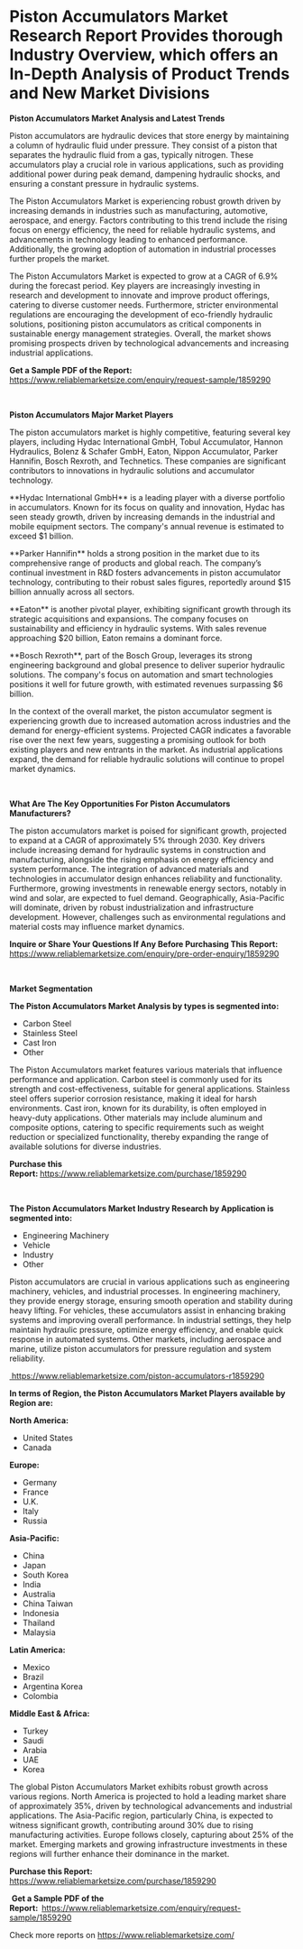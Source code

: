<p><h1>Piston Accumulators Market Research Report Provides thorough Industry Overview, which offers an In-Depth Analysis of Product Trends and New Market Divisions</h1></p><p><strong>Piston Accumulators Market Analysis and Latest Trends</strong></p>
<p><p>Piston accumulators are hydraulic devices that store energy by maintaining a column of hydraulic fluid under pressure. They consist of a piston that separates the hydraulic fluid from a gas, typically nitrogen. These accumulators play a crucial role in various applications, such as providing additional power during peak demand, dampening hydraulic shocks, and ensuring a constant pressure in hydraulic systems. </p><p>The Piston Accumulators Market is experiencing robust growth driven by increasing demands in industries such as manufacturing, automotive, aerospace, and energy. Factors contributing to this trend include the rising focus on energy efficiency, the need for reliable hydraulic systems, and advancements in technology leading to enhanced performance. Additionally, the growing adoption of automation in industrial processes further propels the market.</p><p>The Piston Accumulators Market is expected to grow at a CAGR of 6.9% during the forecast period. Key players are increasingly investing in research and development to innovate and improve product offerings, catering to diverse customer needs. Furthermore, stricter environmental regulations are encouraging the development of eco-friendly hydraulic solutions, positioning piston accumulators as critical components in sustainable energy management strategies. Overall, the market shows promising prospects driven by technological advancements and increasing industrial applications.</p></p>
<p><strong>Get a Sample PDF of the Report:&nbsp;</strong> <a href="https://www.reliablemarketsize.com/enquiry/request-sample/1859290?utm_campaign=2625&utm_medium=2&utm_source=Github&utm_content=ia&utm_term=08042025&utm_id=piston-accumulators">https://www.reliablemarketsize.com/enquiry/request-sample/1859290</a></p>
<p>&nbsp;</p>
<p><strong>Piston Accumulators Major Market Players</strong></p>
<p><p>The piston accumulators market is highly competitive, featuring several key players, including Hydac International GmbH, Tobul Accumulator, Hannon Hydraulics, Bolenz & Schafer GmbH, Eaton, Nippon Accumulator, Parker Hannifin, Bosch Rexroth, and Technetics. These companies are significant contributors to innovations in hydraulic solutions and accumulator technology.</p><p>**Hydac International GmbH** is a leading player with a diverse portfolio in accumulators. Known for its focus on quality and innovation, Hydac has seen steady growth, driven by increasing demands in the industrial and mobile equipment sectors. The company's annual revenue is estimated to exceed $1 billion.</p><p>**Parker Hannifin** holds a strong position in the market due to its comprehensive range of products and global reach. The company’s continual investment in R&D fosters advancements in piston accumulator technology, contributing to their robust sales figures, reportedly around $15 billion annually across all sectors.</p><p>**Eaton** is another pivotal player, exhibiting significant growth through its strategic acquisitions and expansions. The company focuses on sustainability and efficiency in hydraulic systems. With sales revenue approaching $20 billion, Eaton remains a dominant force.</p><p>**Bosch Rexroth**, part of the Bosch Group, leverages its strong engineering background and global presence to deliver superior hydraulic solutions. The company's focus on automation and smart technologies positions it well for future growth, with estimated revenues surpassing $6 billion.</p><p>In the context of the overall market, the piston accumulator segment is experiencing growth due to increased automation across industries and the demand for energy-efficient systems. Projected CAGR indicates a favorable rise over the next few years, suggesting a promising outlook for both existing players and new entrants in the market. As industrial applications expand, the demand for reliable hydraulic solutions will continue to propel market dynamics.</p></p>
<p>&nbsp;</p>
<p><strong>What Are The Key Opportunities For Piston Accumulators Manufacturers?</strong></p>
<p><p>The piston accumulators market is poised for significant growth, projected to expand at a CAGR of approximately 5% through 2030. Key drivers include increasing demand for hydraulic systems in construction and manufacturing, alongside the rising emphasis on energy efficiency and system performance. The integration of advanced materials and technologies in accumulator design enhances reliability and functionality. Furthermore, growing investments in renewable energy sectors, notably in wind and solar, are expected to fuel demand. Geographically, Asia-Pacific will dominate, driven by robust industrialization and infrastructure development. However, challenges such as environmental regulations and material costs may influence market dynamics.</p></p>
<p><strong>Inquire or Share Your Questions If Any Before Purchasing This Report:</strong> <a href="https://www.reliablemarketsize.com/enquiry/pre-order-enquiry/1859290?utm_campaign=2625&utm_medium=2&utm_source=Github&utm_content=ia&utm_term=08042025&utm_id=piston-accumulators">https://www.reliablemarketsize.com/enquiry/pre-order-enquiry/1859290</a></p>
<p>&nbsp;</p>
<p><strong>Market Segmentation</strong></p>
<p><strong>The Piston Accumulators Market Analysis by types is segmented into:</strong></p>
<p><ul><li>Carbon Steel</li><li>Stainless Steel</li><li>Cast Iron</li><li>Other</li></ul></p>
<p><p>The Piston Accumulators market features various materials that influence performance and application. Carbon steel is commonly used for its strength and cost-effectiveness, suitable for general applications. Stainless steel offers superior corrosion resistance, making it ideal for harsh environments. Cast iron, known for its durability, is often employed in heavy-duty applications. Other materials may include aluminum and composite options, catering to specific requirements such as weight reduction or specialized functionality, thereby expanding the range of available solutions for diverse industries.</p></p>
<p><strong>Purchase this Report:&nbsp;</strong><a href="https://www.reliablemarketsize.com/purchase/1859290?utm_campaign=2625&utm_medium=2&utm_source=Github&utm_content=ia&utm_term=08042025&utm_id=piston-accumulators">https://www.reliablemarketsize.com/purchase/1859290</a></p>
<p>&nbsp;</p>
<p><strong>The Piston Accumulators Market Industry Research by Application is segmented into:</strong></p>
<p><ul><li>Engineering Machinery</li><li>Vehicle</li><li>Industry</li><li>Other</li></ul></p>
<p><p>Piston accumulators are crucial in various applications such as engineering machinery, vehicles, and industrial processes. In engineering machinery, they provide energy storage, ensuring smooth operation and stability during heavy lifting. For vehicles, these accumulators assist in enhancing braking systems and improving overall performance. In industrial settings, they help maintain hydraulic pressure, optimize energy efficiency, and enable quick response in automated systems. Other markets, including aerospace and marine, utilize piston accumulators for pressure regulation and system reliability.</p></p>
<p><a href="https://www.reliablemarketsize.com/piston-accumulators-r1859290?utm_campaign=2625&utm_medium=2&utm_source=Github&utm_content=ia&utm_term=08042025&utm_id=piston-accumulators">&nbsp;https://www.reliablemarketsize.com/piston-accumulators-r1859290</a></p>
<p><strong>In terms of Region, the Piston Accumulators Market Players available by Region are:</strong></p>
<p>
    <p> <strong> North America: </strong>
        <ul>
            <li>United States</li>
            <li>Canada</li>
        </ul>
        </p> 
    <p> <strong> Europe: </strong>
        <ul>
            <li>Germany</li>
            <li>France</li>
            <li>U.K.</li>
            <li>Italy</li>
            <li>Russia</li>
        </ul>
        </p> 
    <p> <strong> Asia-Pacific: </strong>
        <ul>
            <li>China</li>
            <li>Japan</li>
            <li>South Korea</li>
            <li>India</li>
            <li>Australia</li>
            <li>China Taiwan</li>
            <li>Indonesia</li>
            <li>Thailand</li>
            <li>Malaysia</li>
        </ul>
        </p> 
    <p> <strong> Latin America: </strong>
        <ul>
            <li>Mexico</li>
            <li>Brazil</li>
            <li>Argentina Korea</li>
            <li>Colombia</li>
        </ul>
        </p> 
    <p> <strong> Middle East & Africa: </strong>
        <ul>
            <li>Turkey</li>
            <li>Saudi</li>
            <li>Arabia</li>
            <li>UAE</li>
            <li>Korea</li>
        </ul>
    </p>
    </p>
<p><p>The global Piston Accumulators Market exhibits robust growth across various regions. North America is projected to hold a leading market share of approximately 35%, driven by technological advancements and industrial applications. The Asia-Pacific region, particularly China, is expected to witness significant growth, contributing around 30% due to rising manufacturing activities. Europe follows closely, capturing about 25% of the market. Emerging markets and growing infrastructure investments in these regions will further enhance their dominance in the market.</p></p>
<p><strong>Purchase this Report: </strong><a href="https://www.reliablemarketsize.com/purchase/1859290?utm_campaign=2625&utm_medium=2&utm_source=Github&utm_content=ia&utm_term=08042025&utm_id=piston-accumulators">https://www.reliablemarketsize.com/purchase/1859290</a></p>
<p>&nbsp;<strong>Get a Sample PDF of the Report:&nbsp;&nbsp;</strong><a href="https://www.reliablemarketsize.com/enquiry/request-sample/1859290?utm_campaign=2625&utm_medium=2&utm_source=Github&utm_content=ia&utm_term=08042025&utm_id=piston-accumulators">https://www.reliablemarketsize.com/enquiry/request-sample/1859290</a></p>
<p><strong></strong></p>
<p>Check more reports on <a href="https://www.reliablemarketsize.com/?utm_campaign=2625&utm_medium=2&utm_source=Github&utm_content=ia&utm_term=08042025&utm_id=piston-accumulators">https://www.reliablemarketsize.com/</a></p>
